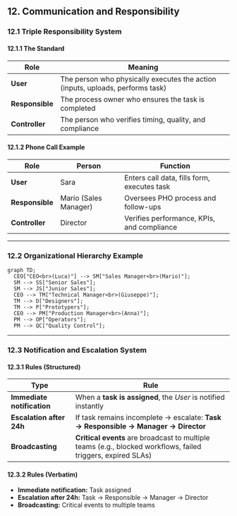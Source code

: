 ## 12. Communication and Responsibility

### 12.1 Triple Responsibility System

#### 12.1.1 The Standard
| Role | Meaning |
|------|---------|
| **User** | The person who physically executes the action (inputs, uploads, performs task) |
| **Responsible** | The process owner who ensures the task is completed |
| **Controller** | The person who verifies timing, quality, and compliance |

#### 12.1.2 Phone Call Example
| Role | Person | Function |
|-------|--------|----------|
| **User** | Sara | Enters call data, fills form, executes task |
| **Responsible** | Mario (Sales Manager) | Oversees PHO process and follow-ups |
| **Controller** | Director | Verifies performance, KPIs, and compliance |

---

### 12.2 Organizational Hierarchy Example

```mermaid
graph TD;
  CEO["CEO<br>(Luca)"] --> SM["Sales Manager<br>(Mario)"];
  SM --> SS["Senior Sales"];
  SM --> JS["Junior Sales"];
  CEO --> TM["Technical Manager<br>(Giuseppe)"];
  TM --> D["Designers"];
  TM --> P["Prototypers"];
  CEO --> PM["Production Manager<br>(Anna)"];
  PM --> OP["Operators"];
  PM --> QC["Quality Control"];
```

---

### 12.3 Notification and Escalation System

#### 12.3.1 Rules (Structured)
| Type | Rule |
|------|------|
| **Immediate notification** | When a **task is assigned**, the *User* is notified instantly |
| **Escalation after 24h** | If task remains incomplete → escalate: **Task → Responsible → Manager → Director** |
| **Broadcasting** | **Critical events** are broadcast to multiple teams (e.g., blocked workflows, failed triggers, expired SLAs) |

#### 12.3.2 Rules (Verbatim)
- **Immediate notification:** Task assigned  
- **Escalation after 24h:** Task → Responsible → Manager → Director  
- **Broadcasting:** Critical events to multiple teams

